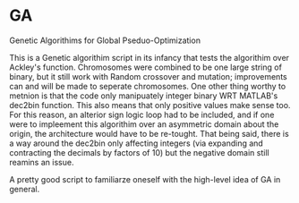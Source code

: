# GA
Genetic Algorithims for Global Pseduo-Optimization

This is a Genetic algorithim script in its infancy that tests the algorithim over Ackley's function. Chromosomes were combined to be one large string
of binary, but it still work with Random crossover and mutation; improvements can and will be made to seperate chromosomes. One other thing worthy to metnion
is that the code only manipuately integer binary WRT MATLAB's dec2bin function. This also means that only positive values make sense too. For this reason, 
an alterior sign logic loop had to be included, and if one were to impleement this algorithim over an asymmetric domain about the origin, the architecture would
have to be re-tought. That being said, there is a way around the dec2bin only affecting integers (via expanding and contracting the decimals by factors of 10)
but the negative domain still reamins an issue.

A pretty good script to familiarze oneself with the high-level idea of GA in general.
